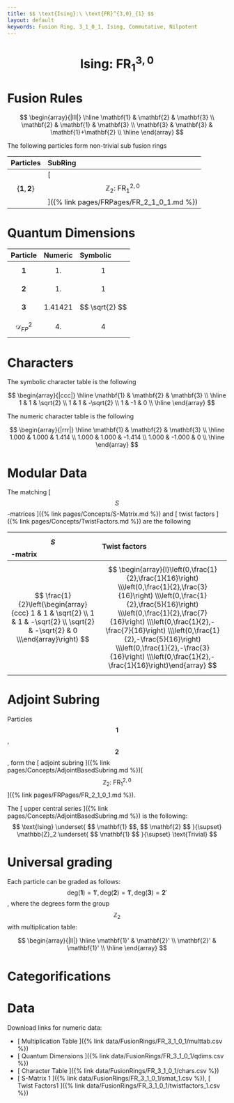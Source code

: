 ```yaml
---
title: $$ \text{Ising}:\ \text{FR}^{3,0}_{1} $$
layout: default
keywords: Fusion Ring, 3_1_0_1, Ising, Commutative, Nilpotent
---
```

# $$ \text{Ising}:\ \text{FR}^{3,0}_{1} $$


# Fusion Rules

$$
\begin{array}{|lll|}
\hline
 \mathbf{1} & \mathbf{2} & \mathbf{3} \\
 \mathbf{2} & \mathbf{1} & \mathbf{3} \\
 \mathbf{3} & \mathbf{3} & \mathbf{1}+\mathbf{2} \\
\hline
\end{array}
$$


The following particles form non-trivial sub fusion rings

| Particles | SubRing |
| :------ | :------ |
| $$ \{\mathbf{1},\mathbf{2}\} $$ | [ $$ \mathbb{Z}_2:\ \text{FR}^{2,0}_{1} $$ ]({% link pages/FRPages/FR_2_1_0_1.md %}) |


# Quantum Dimensions

| Particle | Numeric | Symbolic |
| :------ | :------ | :------ |
| $$ \mathbf{1} $$ | $$ 1. $$ | $$ 1 $$ |
| $$ \mathbf{2} $$ | $$ 1. $$ | $$ 1 $$ |
| $$ \mathbf{3} $$ | $$ 1.41421 $$ | $$ \sqrt{2} $$ |
| $$ \mathcal{D}_{FP}^2 $$ | $$ 4. $$ | $$ 4 $$ |

# Characters

The symbolic character table is the following

$$
\begin{array}{|ccc|}
\hline
 \mathbf{1} & \mathbf{2} & \mathbf{3} \\
\hline
 1 & 1 & \sqrt{2} \\
 1 & 1 & -\sqrt{2} \\
 1 & -1 & 0 \\
\hline
\end{array}
$$

The numeric character table is the following

$$
\begin{array}{|rrr|}
\hline
 \mathbf{1} & \mathbf{2} & \mathbf{3} \\
\hline
 1.000 & 1.000 & 1.414 \\
 1.000 & 1.000 & -1.414 \\
 1.000 & -1.000 & 0 \\
\hline
\end{array}
$$

# Modular Data

The matching [ $$ S $$-matrices ]({% link pages/Concepts/S-Matrix.md %}) and [ twist factors ]({% link pages/Concepts/TwistFactors.md %}) are the following

| $$ S $$-matrix | Twist factors |
| :------ | :------ |
| $$ \frac{1}{2}\left(\begin{array}{ccc} 1 & 1 & \sqrt{2} \\ 1 & 1 & -\sqrt{2} \\ \sqrt{2} & -\sqrt{2} & 0 \\\end{array}\right) $$ | $$ \begin{array}{l}\left(0,\frac{1}{2},\frac{1}{16}\right) \\\left(0,\frac{1}{2},\frac{3}{16}\right) \\\left(0,\frac{1}{2},\frac{5}{16}\right) \\\left(0,\frac{1}{2},\frac{7}{16}\right) \\\left(0,\frac{1}{2},-\frac{7}{16}\right) \\\left(0,\frac{1}{2},-\frac{5}{16}\right) \\\left(0,\frac{1}{2},-\frac{3}{16}\right) \\\left(0,\frac{1}{2},-\frac{1}{16}\right)\end{array} $$ |

# Adjoint Subring

Particles $$ \mathbf{1} $$, $$ \mathbf{2} $$, form the [ adjoint subring ]({% link pages/Concepts/AdjointBasedSubring.md %})[ $$ \mathbb{Z}_2:\ \text{FR}^{2,0}_{1} $$ ]({% link pages/FRPages/FR_2_1_0_1.md %}).

The [ upper central series ]({% link pages/Concepts/AdjointBasedSubring.md %}) is the following:
$$ \text{Ising} \underset{ $$ \mathbf{1} $$, $$ \mathbf{2} $$ }{\supset}  \mathbb{Z}_2 \underset{ $$ \mathbf{1} $$ }{\supset}  \text{Trivial} $$

# Universal grading

Each particle can be graded as follows: $$ \text{deg}(\mathbf{1}) = \mathbf{1}', \text{deg}(\mathbf{2}) = \mathbf{1}', \text{deg}(\mathbf{3}) = \mathbf{2}' $$, where the degrees form the group $$ \mathbb{Z}_2 $$ with multiplication table:

$$
\begin{array}{|ll|}
\hline
 \mathbf{1}' & \mathbf{2}' \\
 \mathbf{2}' & \mathbf{1}' \\
\hline
\end{array}
$$

# Categorifications



# Data

Download links for numeric data:

* [ Multiplication Table ]({% link data/FusionRings/FR_3_1_0_1/multtab.csv %})
* [ Quantum Dimensions ]({% link data/FusionRings/FR_3_1_0_1/qdims.csv %})
* [ Character Table ]({% link data/FusionRings/FR_3_1_0_1/chars.csv %})
* [ S-Matrix 1 ]({% link data/FusionRings/FR_3_1_0_1/smat_1.csv %}), [ Twist Factors1 ]({% link data/FusionRings/FR_3_1_0_1/twistfactors_1.csv %})